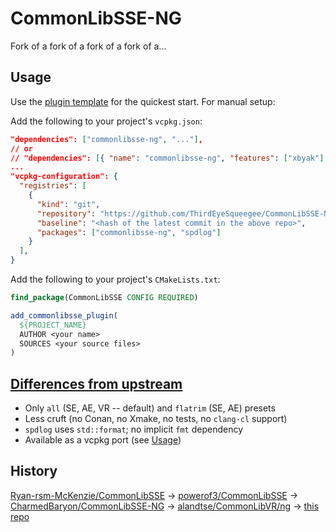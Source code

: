 # CommonLibSSE-NG

Fork of a fork of a fork of a fork of a...

## Usage

Use the [plugin template](https://github.com/ThirdEyeSqueegee/CLibNGPluginTemplate) for the quickest start. For manual setup:

Add the following to your project's `vcpkg.json`:

```json
"dependencies": ["commonlibsse-ng", "..."],
// or
// "dependencies": [{ "name": "commonlibsse-ng", "features": ["xbyak"] }, ...]
...
"vcpkg-configuration": {
  "registries": [
    {
      "kind": "git",
      "repository": "https://github.com/ThirdEyeSqueegee/CommonLibSSE-NG-vcpkg",
      "baseline": "<hash of the latest commit in the above repo>",
      "packages": ["commonlibsse-ng", "spdlog"]
    }
  ],
}
```

Add the following to your project's `CMakeLists.txt`:

```cmake
find_package(CommonLibSSE CONFIG REQUIRED)

add_commonlibsse_plugin(
  ${PROJECT_NAME}
  AUTHOR <your name>
  SOURCES <your source files>
)
```

## [Differences from upstream](https://github.com/ThirdEyeSqueegee/CommonLibSSE-NG/compare/ng...main)

- Only `all` (SE, AE, VR -- default) and `flatrim` (SE, AE) presets
- Less cruft (no Conan, no Xmake, no tests, no `clang-cl` support)
- `spdlog` uses `std::format`; no implicit `fmt` dependency
- Available as a vcpkg port (see [Usage](#usage))

## History

[Ryan-rsm-McKenzie/CommonLibSSE](https://github.com/Ryan-rsm-McKenzie/CommonLibSSE) -> [powerof3/CommonLibSSE](https://github.com/powerof3/CommonLibSSE) -> [CharmedBaryon/CommonLibSSE-NG](https://github.com/CharmedBaryon/CommonLibSSE-NG) -> [alandtse/CommonLibVR/ng](https://github.com/alandtse/CommonLibVR/tree/ng) -> [this repo](#)
